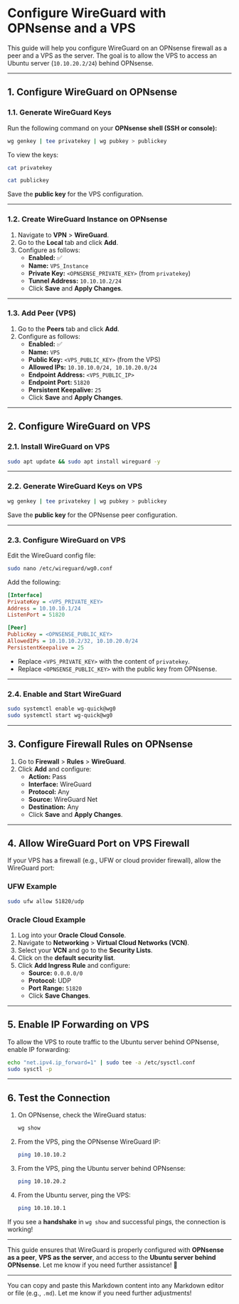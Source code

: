 # Configure WireGuard with OPNsense and a VPS

This guide will help you configure WireGuard on an OPNsense firewall as a peer and a VPS as the server. The goal is to allow the VPS to access an Ubuntu server (`10.10.20.2/24`) behind OPNsense.

---

## **1. Configure WireGuard on OPNsense**

### **1.1. Generate WireGuard Keys**

Run the following command on your **OPNsense shell (SSH or console):**

```bash
wg genkey | tee privatekey | wg pubkey > publickey
```

To view the keys:

```bash
cat privatekey
```

```bash
cat publickey
```

Save the **public key** for the VPS configuration.

---

### **1.2. Create WireGuard Instance on OPNsense**

1. Navigate to **VPN** > **WireGuard**.
2. Go to the **Local** tab and click **Add**.
3. Configure as follows:
   - **Enabled:** ✅
   - **Name:** `VPS_Instance`
   - **Private Key:** `<OPNSENSE_PRIVATE_KEY>` (from `privatekey`)
   - **Tunnel Address:** `10.10.10.2/24`
   - Click **Save** and **Apply Changes**.

---

### **1.3. Add Peer (VPS)**

1. Go to the **Peers** tab and click **Add**.
2. Configure as follows:
   - **Enabled:** ✅
   - **Name:** `VPS`
   - **Public Key:** `<VPS_PUBLIC_KEY>` (from the VPS)
   - **Allowed IPs:** `10.10.10.0/24, 10.10.20.0/24`
   - **Endpoint Address:** `<VPS_PUBLIC_IP>`
   - **Endpoint Port:** `51820`
   - **Persistent Keepalive:** `25`
   - Click **Save** and **Apply Changes**.

---

## **2. Configure WireGuard on VPS**

### **2.1. Install WireGuard on VPS**

```bash
sudo apt update && sudo apt install wireguard -y
```

---

### **2.2. Generate WireGuard Keys on VPS**

```bash
wg genkey | tee privatekey | wg pubkey > publickey
```

Save the **public key** for the OPNsense peer configuration.

---

### **2.3. Configure WireGuard on VPS**

Edit the WireGuard config file:

```bash
sudo nano /etc/wireguard/wg0.conf
```

Add the following:

```ini
[Interface]
PrivateKey = <VPS_PRIVATE_KEY>
Address = 10.10.10.1/24
ListenPort = 51820

[Peer]
PublicKey = <OPNSENSE_PUBLIC_KEY>
AllowedIPs = 10.10.10.2/32, 10.10.20.0/24
PersistentKeepalive = 25
```

- Replace `<VPS_PRIVATE_KEY>` with the content of `privatekey`.
- Replace `<OPNSENSE_PUBLIC_KEY>` with the public key from OPNsense.

---

### **2.4. Enable and Start WireGuard**

```bash
sudo systemctl enable wg-quick@wg0
sudo systemctl start wg-quick@wg0
```

---

## **3. Configure Firewall Rules on OPNsense**

1. Go to **Firewall** > **Rules** > **WireGuard**.
2. Click **Add** and configure:
   - **Action:** Pass
   - **Interface:** WireGuard
   - **Protocol:** Any
   - **Source:** WireGuard Net
   - **Destination:** Any
   - Click **Save** and **Apply Changes**.

---

## **4. Allow WireGuard Port on VPS Firewall**

If your VPS has a firewall (e.g., UFW or cloud provider firewall), allow the WireGuard port:

### **UFW Example**

```bash
sudo ufw allow 51820/udp
```

### **Oracle Cloud Example**

1. Log into your **Oracle Cloud Console**.
2. Navigate to **Networking** > **Virtual Cloud Networks (VCN)**.
3. Select your **VCN** and go to the **Security Lists**.
4. Click on the **default security list**.
5. Click **Add Ingress Rule** and configure:
   - **Source:** `0.0.0.0/0`
   - **Protocol:** UDP
   - **Port Range:** `51820`
   - Click **Save Changes**.

---

## **5. Enable IP Forwarding on VPS**

To allow the VPS to route traffic to the Ubuntu server behind OPNsense, enable IP forwarding:

```bash
echo "net.ipv4.ip_forward=1" | sudo tee -a /etc/sysctl.conf
sudo sysctl -p
```

---

## **6. Test the Connection**

1. On OPNsense, check the WireGuard status:

   ```bash
   wg show
   ```

2. From the VPS, ping the OPNsense WireGuard IP:

   ```bash
   ping 10.10.10.2
   ```

3. From the VPS, ping the Ubuntu server behind OPNsense:

   ```bash
   ping 10.10.20.2
   ```

4. From the Ubuntu server, ping the VPS:

   ```bash
   ping 10.10.10.1
   ```

If you see a **handshake** in `wg show` and successful pings, the connection is working!

---

This guide ensures that WireGuard is properly configured with **OPNsense as a peer**, **VPS as the server**, and access to the **Ubuntu server behind OPNsense**. Let me know if you need further assistance! 🚀

---

You can copy and paste this Markdown content into any Markdown editor or file (e.g., `.md`). Let me know if you need further adjustments!
